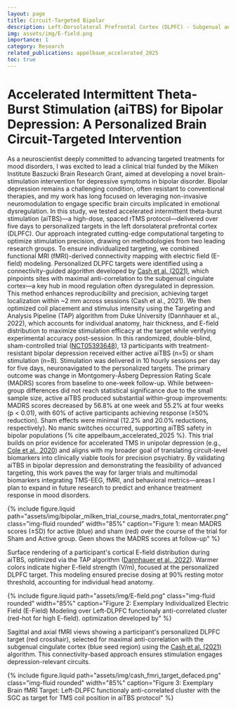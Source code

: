 ```yaml
---
layout: page
title: Circuit-Targeted Bipolar 
description: Left-Dorsolateral Prefrontal Cortex (DLPFC) - Subgenual anterior Cingulate Cortex (SGC) circuit as a treatment resistant depression response marker in transcranial magnetic stimulation treatment  
img: assets/img/E-field.png
importance: 1
category: Research
related_publications: appelbaum_accelerated_2025
toc: true
---
```


# Accelerated Intermittent Theta-Burst Stimulation (aiTBS) for Bipolar Depression: A Personalized Brain Circuit-Targeted Intervention
As a neuroscientist deeply committed to advancing targeted treatments for mood disorders, I was excited to lead a clinical trial funded by the Milken Institute Baszucki Brain Research Grant, aimed at developing a novel brain-stimulation intervention for depressive symptoms in bipolar disorder. Bipolar depression remains a challenging condition, often resistant to conventional therapies, and my work has long focused on leveraging non-invasive neuromodulation to engage specific brain circuits implicated in emotional dysregulation. In this study, we tested accelerated intermittent theta-burst stimulation (aiTBS)—a high-dose, spaced rTMS protocol—delivered over five days to personalized targets in the left dorsolateral prefrontal cortex (DLPFC). Our approach integrated cutting-edge computational targeting to optimize stimulation precision, drawing on methodologies from two leading research groups.
To ensure individualized targeting, we combined functional MRI (fMRI)-derived connectivity mapping with electric field (E-field) modeling. Personalized DLPFC targets were identified using a connectivity-guided algorithm developed by [Cash et al. (2021)](https://doi.org/10.1002/hbm.25330), which pinpoints sites with maximal anti-correlation to the subgenual cingulate cortex—a key hub in mood regulation often dysregulated in depression. This method enhances reproducibility and precision, achieving target localization within ~2 mm across sessions (Cash et al., 2021). We then optimized coil placement and stimulus intensity using the Targeting and Analysis Pipeline (TAP) algorithm from Duke University (Dannhauer et al., 2022), which accounts for individual anatomy, hair thickness, and E-field distribution to maximize stimulation efficacy at the target while verifying experimental accuracy post-session.
In this randomized, double-blind, sham-controlled trial ([NCT05393648](https://clinicaltrials.gov/study/NCT05393648)), 13 participants with treatment-resistant bipolar depression received either active aiTBS (n=5) or sham stimulation (n=8). Stimulation was delivered in 10 hourly sessions per day for five days, neuronavigated to the personalized targets. The primary outcome was change in Montgomery-Åsberg Depression Rating Scale (MADRS) scores from baseline to one-week follow-up. While between-group differences did not reach statistical significance due to the small sample size, active aiTBS produced substantial within-group improvements: MADRS scores decreased by 56.8% at one week and 55.2% at four weeks (p < 0.01), with 60% of active participants achieving response (≥50% reduction). Sham effects were minimal (12.2% and 20.0% reductions, respectively). No manic switches occurred, supporting aiTBS safety in bipolar populations {% cite appelbaum_accelerated_2025 %}.
This trial builds on prior evidence for accelerated TMS in unipolar depression (e.g., [Cole et al., 2020](https://doi.org/10.1176/appi.ajp.2019.19070720)) and aligns with my broader goal of translating circuit-level biomarkers into clinically viable tools for precision psychiatry. By validating aiTBS in bipolar depression and demonstrating the feasibility of advanced targeting, this work paves the way for larger trials and multimodal biomarkers integrating TMS-EEG, fMRI, and behavioral metrics—areas I plan to expand in future research to predict and enhance treatment response in mood disorders.

{% include figure.liquid path="assets/img/bipolar_milken_trial_course_madrs_total_mentorrater.png" class="img-fluid rounded" width="85%" caption="Figure 1: mean MADRS scores (±SD) for active (blue) and sham (red) over the course of the trial for Sham and Active group. Geen shows the MADRS scores at follow-up" %}

Surface rendering of a participant's cortical E-field distribution during aiTBS, optimized via the TAP algorithm ([Dannhauer et al., 2022](https://iopscience.iop.org/article/10.1088/1741-2552/ac63a4)). Warmer colors indicate higher E-field strength (V/m), focused at the personalized DLPFC target. This modeling ensured precise dosing at 90% resting motor threshold, accounting for individual head anatomy.

{% include figure.liquid path="assets/img/E-field.png" class="img-fluid rounded" width="85%" caption="Figure 2: Exemplary Individualized Electric Field (E-Field) Modeling over Left-DLPFC functionaly anti-correlated cluster (red-hot for high E-field). optimization developed by" %}

Sagittal and axial fMRI views showing a participant's personalized DLPFC target (red crosshair), selected for maximal anti-correlation with the subgenual cingulate cortex (blue seed region) using the [Cash et al. (2021)](https://doi.org/10.1002/hbm.25330) algorithm. This connectivity-based approach ensures stimulation engages depression-relevant circuits.

{% include figure.liquid path="assets/img/cash_fmri_target_defaced.png" class="img-fluid rounded" width="85%" caption="Figure 3: Exemplary Brain fMRI Target: Left-DLPFC functionaly anti-correlated cluster with the SGC as target for TMS coil position in aiTBS protocol" %}